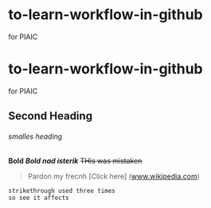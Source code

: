 # to-learn-workflow-in-github
for PIAIC
# to-learn-workflow-in-github
for PIAIC
## Second Heading
###### smalles heading
**Bold**
***Bold nad isterik***
~~THis was mistaken~~
> Pardon my frecnh
[Click here] (www.wikipedia.com)

~~~
strikethrough used three times
so see it affects
~~~
